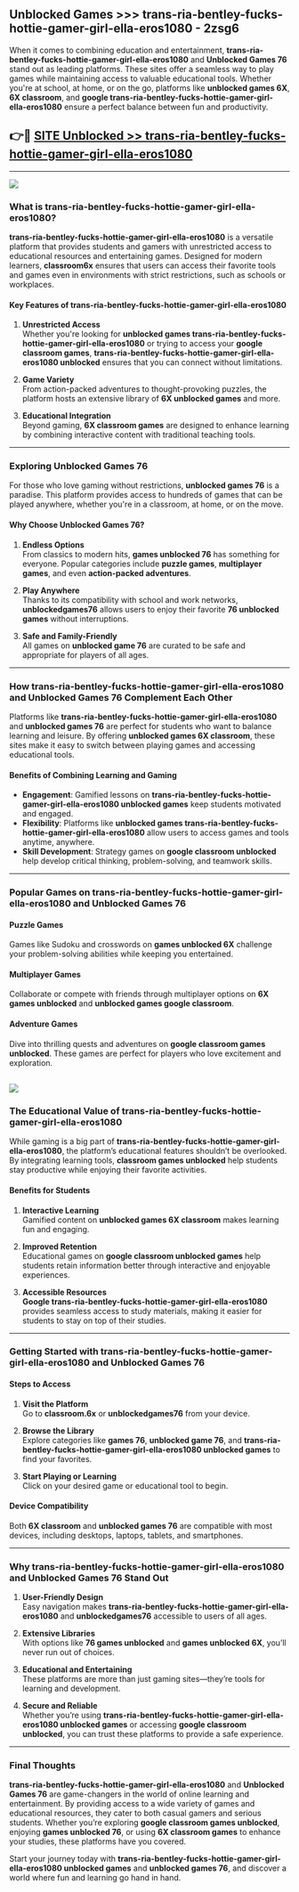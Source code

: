 ## Unblocked Games >>> trans-ria-bentley-fucks-hottie-gamer-girl-ella-eros1080 - 2zsg6 

When it comes to combining education and entertainment, **trans-ria-bentley-fucks-hottie-gamer-girl-ella-eros1080** and **Unblocked Games 76** stand out as leading platforms. These sites offer a seamless way to play games while maintaining access to valuable educational tools. Whether you're at school, at home, or on the go, platforms like **unblocked games 6X**, **6X classroom**, and **google trans-ria-bentley-fucks-hottie-gamer-girl-ella-eros1080** ensure a perfect balance between fun and productivity.
## 👉🔴 [SITE Unblocked >> trans-ria-bentley-fucks-hottie-gamer-girl-ella-eros1080](http://premium.freeplayer.one?title=trans-ria-bentley-fucks-hottie-gamer-girl-ella-eros1080&ref=22JU)
---
<a href="http://premium.freeplayer.one?title=trans-ria-bentley-fucks-hottie-gamer-girl-ella-eros1080&ref=22JU/"><img src="https://github.com/user-attachments/assets/438f12ca-57a4-47a3-8ead-c64da593a1e5"/></a>
### What is trans-ria-bentley-fucks-hottie-gamer-girl-ella-eros1080?  

**trans-ria-bentley-fucks-hottie-gamer-girl-ella-eros1080** is a versatile platform that provides students and gamers with unrestricted access to educational resources and entertaining games. Designed for modern learners, **classroom6x** ensures that users can access their favorite tools and games even in environments with strict restrictions, such as schools or workplaces.  

#### Key Features of trans-ria-bentley-fucks-hottie-gamer-girl-ella-eros1080  

1. **Unrestricted Access**  
   Whether you're looking for **unblocked games trans-ria-bentley-fucks-hottie-gamer-girl-ella-eros1080** or trying to access your **google classroom games**, **trans-ria-bentley-fucks-hottie-gamer-girl-ella-eros1080 unblocked** ensures that you can connect without limitations.  

2. **Game Variety**  
   From action-packed adventures to thought-provoking puzzles, the platform hosts an extensive library of **6X unblocked games** and more.  

3. **Educational Integration**  
   Beyond gaming, **6X classroom games** are designed to enhance learning by combining interactive content with traditional teaching tools.  



---

### Exploring Unblocked Games 76  

For those who love gaming without restrictions, **unblocked games 76** is a paradise. This platform provides access to hundreds of games that can be played anywhere, whether you're in a classroom, at home, or on the move.  

#### Why Choose Unblocked Games 76?  

1. **Endless Options**  
   From classics to modern hits, **games unblocked 76** has something for everyone. Popular categories include **puzzle games**, **multiplayer games**, and even **action-packed adventures**.  

2. **Play Anywhere**  
   Thanks to its compatibility with school and work networks, **unblockedgames76** allows users to enjoy their favorite **76 unblocked games** without interruptions.  

3. **Safe and Family-Friendly**  
   All games on **unblocked game 76** are curated to be safe and appropriate for players of all ages.  

---

### How trans-ria-bentley-fucks-hottie-gamer-girl-ella-eros1080 and Unblocked Games 76 Complement Each Other  

Platforms like **trans-ria-bentley-fucks-hottie-gamer-girl-ella-eros1080** and **unblocked games 76** are perfect for students who want to balance learning and leisure. By offering **unblocked games 6X classroom**, these sites make it easy to switch between playing games and accessing educational tools.  

#### Benefits of Combining Learning and Gaming  

- **Engagement**: Gamified lessons on **trans-ria-bentley-fucks-hottie-gamer-girl-ella-eros1080 unblocked games** keep students motivated and engaged.  
- **Flexibility**: Platforms like **unblocked games trans-ria-bentley-fucks-hottie-gamer-girl-ella-eros1080** allow users to access games and tools anytime, anywhere.  
- **Skill Development**: Strategy games on **google classroom unblocked** help develop critical thinking, problem-solving, and teamwork skills.  

---

### Popular Games on trans-ria-bentley-fucks-hottie-gamer-girl-ella-eros1080 and Unblocked Games 76  

#### Puzzle Games  

Games like Sudoku and crosswords on **games unblocked 6X** challenge your problem-solving abilities while keeping you entertained.  

#### Multiplayer Games  

Collaborate or compete with friends through multiplayer options on **6X games unblocked** and **unblocked games google classroom**.  

#### Adventure Games  

Dive into thrilling quests and adventures on **google classroom games unblocked**. These games are perfect for players who love excitement and exploration.  

<a href="http://download.freeplayer.one?title=trans-ria-bentley-fucks-hottie-gamer-girl-ella-eros1080&ref=23D/"><img src="https://github.com/user-attachments/assets/fe0c3e91-c8e1-489c-acf0-e2f614c12fb8"/></a>
---

### The Educational Value of trans-ria-bentley-fucks-hottie-gamer-girl-ella-eros1080  

While gaming is a big part of **trans-ria-bentley-fucks-hottie-gamer-girl-ella-eros1080**, the platform’s educational features shouldn’t be overlooked. By integrating learning tools, **classroom games unblocked** help students stay productive while enjoying their favorite activities.  

#### Benefits for Students  

1. **Interactive Learning**  
   Gamified content on **unblocked games 6X classroom** makes learning fun and engaging.  

2. **Improved Retention**  
   Educational games on **google classroom unblocked games** help students retain information better through interactive and enjoyable experiences.  

3. **Accessible Resources**  
   **Google trans-ria-bentley-fucks-hottie-gamer-girl-ella-eros1080** provides seamless access to study materials, making it easier for students to stay on top of their studies.  

---

### Getting Started with trans-ria-bentley-fucks-hottie-gamer-girl-ella-eros1080 and Unblocked Games 76  

#### Steps to Access  

1. **Visit the Platform**  
   Go to **classroom.6x** or **unblockedgames76** from your device.  

2. **Browse the Library**  
   Explore categories like **games 76**, **unblocked game 76**, and **trans-ria-bentley-fucks-hottie-gamer-girl-ella-eros1080 unblocked games** to find your favorites.  

3. **Start Playing or Learning**  
   Click on your desired game or educational tool to begin.  

#### Device Compatibility  

Both **6X classroom** and **unblocked games 76** are compatible with most devices, including desktops, laptops, tablets, and smartphones.  

---

### Why trans-ria-bentley-fucks-hottie-gamer-girl-ella-eros1080 and Unblocked Games 76 Stand Out  

1. **User-Friendly Design**  
   Easy navigation makes **trans-ria-bentley-fucks-hottie-gamer-girl-ella-eros1080** and **unblockedgames76** accessible to users of all ages.  

2. **Extensive Libraries**  
   With options like **76 games unblocked** and **games unblocked 6X**, you’ll never run out of choices.  

3. **Educational and Entertaining**  
   These platforms are more than just gaming sites—they’re tools for learning and development.  

4. **Secure and Reliable**  
   Whether you’re using **trans-ria-bentley-fucks-hottie-gamer-girl-ella-eros1080 unblocked games** or accessing **google classroom unblocked**, you can trust these platforms to provide a safe experience.  

---

### Final Thoughts  

**trans-ria-bentley-fucks-hottie-gamer-girl-ella-eros1080** and **Unblocked Games 76** are game-changers in the world of online learning and entertainment. By providing access to a wide variety of games and educational resources, they cater to both casual gamers and serious students. Whether you’re exploring **google classroom games unblocked**, enjoying **games unblocked 76**, or using **6X classroom games** to enhance your studies, these platforms have you covered.  

Start your journey today with **trans-ria-bentley-fucks-hottie-gamer-girl-ella-eros1080 unblocked games** and **unblocked games 76**, and discover a world where fun and learning go hand in hand.  